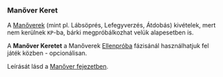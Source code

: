 ### Manőver Keret

A [Manőverek](065_00_manoverek.md) (mint pl.  Lábsöprés, Lefegyverzés, Átdobás) kivételek, mert nem kerülnek `KP`-ba, bárki megpróbálkozhat velük alapesetben is. 

A **Manőver Keretet** a Manőverek [Ellenpróba](065_04_manover_vegbevitele.md#ellenpróba-e) fázisánál használhatjuk fel játék közben - opcionálisan.

Leírását lásd a [Manőver fejezetben](065_02_manover_keret.md).
